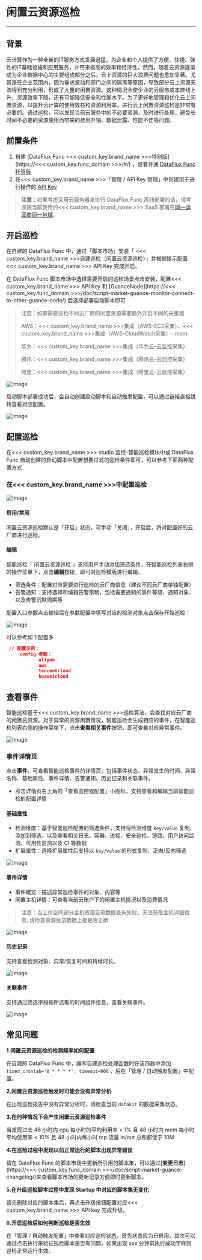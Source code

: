 # 闲置云资源巡检

---

## 背景

云计算作为一种全新的IT服务方式发展迅猛，为企业和个人提供了方便、快捷、弹性的IT基础设施和应用服务，并带来极高的效率和经济性。然而，随着云资源逐渐成为企业数据中心的主要组成部分之后，云上资源的巨大浪费问题也愈加显著。尤其是在企业范围内，因为需求波动和部门之间的隔离等原因，导致部分云上资源无法得到充分利用，形成了大量的闲置资源。这种情况会使企业的云服务成本直线上升、资源效率下降，还有可能降低安全和性能水平。为了更好地管理和优化云上闲置资源，以提升云计算的使用效益和资源利用率，进行云上闲置资源巡检是非常有必要的。通过巡检，可以发现当前云服务中的不必要资源，及时进行处理，避免长时间不必要的资源使用而带来的费用开销、数据泄露、性能不佳等问题。

## 前置条件

1. 自建 [DataFlux Func <<< custom_key.brand_name >>>特别版](https://<<< custom_key.func_domain >>>/#/) ，或者开通 [DataFlux Func 托管版](../../dataflux-func/index.md)
2. 在<<< custom_key.brand_name >>>「管理 / API Key 管理」中创建用于进行操作的 [API Key](../../management/api-key/open-api.md)

> **注意**：如果考虑采用云服务器来进行 DataFlux Func 离线部署的话，请考虑跟当前使用的<<< custom_key.brand_name >>> SaaS 部署在[同一运营商同一地域](../../../getting-started/necessary-for-beginners/select-site/)。

## 开启巡检

在自建的 DataFlux Func 中，通过「脚本市场」安装「 <<< custom_key.brand_name >>>自建巡检（闲置云资源巡检）」并根据提示配置<<< custom_key.brand_name >>> API Key 完成开启。

在 DataFlux Func 脚本市场中选择需要开启的巡检场景点击安装，配置<<< custom_key.brand_name >>> API Key 和 [GuanceNode](https://<<< custom_key.func_domain >>>/doc/script-market-guance-monitor-connect-to-other-guance-node/) 后选择部署启动脚本即可

> 注意：如果需要巡检不同云厂商的闲置资源需要额外开启不同的采集器
>
> AWS：<<< custom_key.brand_name >>>集成（AWS-EC2采集）、<<< custom_key.brand_name >>>集成（AWS-CloudWatch采集）- mem
>
> 华为：<<< custom_key.brand_name >>>集成（华为云-云监控采集）
>
> 腾讯：<<< custom_key.brand_name >>>集成（腾讯云-云监控采集）
>
> 阿里：<<< custom_key.brand_name >>>集成（阿里云-云监控采集）

![image](../img/create_checker.png)

启动脚本部署成功后，会自动创建启动脚本和自动触发配置，可以通过链接直接跳转查看对应配置。

![image](../img/success_checker.png)



## 配置巡检

在<<< custom_key.brand_name >>> studio 监控-智能巡检模块中或 DataFlux Func 自动创建的启动脚本中配置想要过滤的巡检条件即可，可以参考下面两种配置方式

### 在<<< custom_key.brand_name >>>中配置巡检

  ![image](../img/cloud_idle_resources02.png)



#### 启用/禁用

闲置云资源巡检默认是「开启」状态，可手动「关闭」，开启后，将对配置好的云厂商进行巡检。



#### 编辑

  智能巡检「 闲置云资源巡检 」支持用户手动添加筛选条件，在智能巡检列表右侧的操作菜单下，点击**编辑**按钮，即可对巡检模版进行编辑。

  * 筛选条件：配置对应需要进行巡检的云厂商信息（建议不同云厂商单独配置）
  * 告警通知：支持选择和编辑告警策略，包括需要通知的事件等级、通知对象、以及告警沉默周期等

  配置入口参数点击编辑后在参数配置中填写对应的检测对象点击保存开始巡检：

  ![image](../img/cloud_idle_resources03.png)

可以参考如下配置多

  ```json
   // 配置示例：
       config 参数：
              aliyun
              aws
              tencentcloud
              huaweicloud
  ```



## 查看事件

  智能巡检基于<<< custom_key.brand_name >>>巡检算法，会查找对应云厂商的闲置云资源。对于异常的资源闲置情况，智能巡检会生成相应的事件，在智能巡检列表右侧的操作菜单下，点击**查看相关事件**按钮，即可查看对应异常事件。

![image](../img/cloud_idle_resources04.png)



### 事件详情页

  点击**事件**，可查看智能巡检事件的详情页，包括事件状态、异常发生的时间、异常名称、基础属性、事件详情、告警通知、历史记录和关联事件。

  * 点击详情页右上角的「查看监控器配置」小图标，支持查看和编辑当前智能巡检的配置详情



#### 基础属性

  * 检测维度：基于智能巡检配置的筛选条件，支持将检测维度 `key/value` 复制、添加到筛选、以及查看相关日志、容器、进程、安全巡检、链路、用户访问监测、可用性监测以及 CI 等数据
  * 扩展属性：选择扩展属性后支持以 `key/value` 的形式复制、正向/反向筛选

  ![image](../img/cloud_idle_resources05.png)



#### 事件详情

  * 事件概览：描述异常巡检事件的对象、内容等
  * 闲置主机详情：可查看当前云账户下的闲置主机情况以及消费情况

> 注意：当工作空间部分主机资源目录数据查询失败，无法获取主机详细信息, 请检查资源目录数据上报是否正确

![image](../img/cloud_idle_resources06.png)



#### 历史记录

  支持查看检测对象、异常/恢复时间和持续时长。

 ![image](../img/cloud_idle_resources07.png)



#### 关联事件

  支持通过筛选字段和所选取的时间组件信息，查看关联事件。

  ![image](../img/cloud_idle_resources08.png)



## 常见问题

**1.闲置云资源巡检的检测频率如何配置**

在自建的 DataFlux Func 中，编写自建巡检处理函数时在装饰器中添加`fixed_crontab='0 * * * *', timeout=900` ，后在「管理 / 自动触发配置」中配置。

**2.闲置云资源巡检触发时可能会没有异常分析**

在出现巡检报告中没有异常分析时，请检查当前 `datakit` 的数据采集状态。

**3.在何种情况下会产生闲置云资源巡检事件**

当发现过去 48 小时内 cpu 每小时的平均利用率 < 1% 且 48 小时内 mem 每小时平均使用率 < 10% 且 48 小时内每小时 tcp 流量 in/out 总和都低于 10M

**4.在巡检过程中发现以前正常运行的脚本出现异常错误**

请在 DataFlux Func 的脚本市场中更新所引用的脚本集，可以通过[**变更日志**](https://<<< custom_key.func_domain >>>/doc/script-market-guance-changelog/)来查看脚本市场的更新记录方便即时更新脚本。

**5.在升级巡检脚本过程中发现 Startup 中对应的脚本集无变化**

请先删除对应的脚本集后，再点击升级按钮配置对应<<< custom_key.brand_name >>> API key 完成升级。

**6.开启巡检后如何判断巡检是否生效**

在「管理 / 自动触发配置」中查看对应巡检状态，首先状态应为已启用，其次可以通过点击执行来验证巡检脚本是否有问题，如果出现 xxx 分钟前执行成功字样则巡检正常运行生效。

  

  
